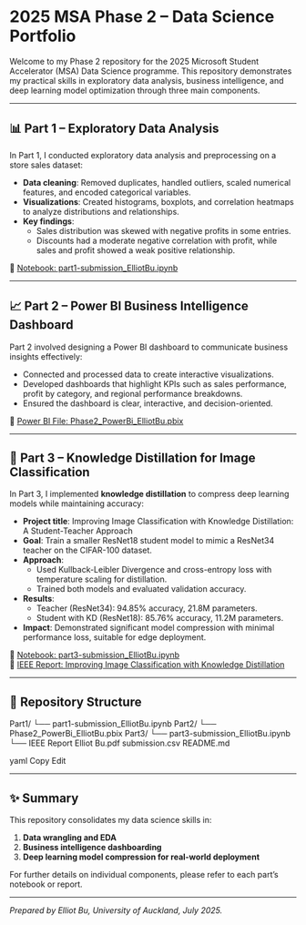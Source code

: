 # 2025 MSA Phase 2 – Data Science Portfolio

Welcome to my Phase 2 repository for the 2025 Microsoft Student Accelerator (MSA) Data Science programme. This repository demonstrates my practical skills in exploratory data analysis, business intelligence, and deep learning model optimization through three main components.

---

## 📊 Part 1 – Exploratory Data Analysis

In Part 1, I conducted exploratory data analysis and preprocessing on a store sales dataset:

- **Data cleaning**: Removed duplicates, handled outliers, scaled numerical features, and encoded categorical variables.
- **Visualizations**: Created histograms, boxplots, and correlation heatmaps to analyze distributions and relationships.
- **Key findings**:
  - Sales distribution was skewed with negative profits in some entries.
  - Discounts had a moderate negative correlation with profit, while sales and profit showed a weak positive relationship.

🔗 [Notebook: part1-submission_ElliotBu.ipynb](./part1-submission_ElliotBu.ipynb)

---

## 📈 Part 2 – Power BI Business Intelligence Dashboard

Part 2 involved designing a Power BI dashboard to communicate business insights effectively:

- Connected and processed data to create interactive visualizations.
- Developed dashboards that highlight KPIs such as sales performance, profit by category, and regional performance breakdowns.
- Ensured the dashboard is clear, interactive, and decision-oriented.

🔗 [Power BI File: Phase2_PowerBi_ElliotBu.pbix](./Phase2_PowerBi_ElliotBu.pbix)

---

## 🤖 Part 3 – Knowledge Distillation for Image Classification

In Part 3, I implemented **knowledge distillation** to compress deep learning models while maintaining accuracy:

- **Project title**: Improving Image Classification with Knowledge Distillation: A Student-Teacher Approach
- **Goal**: Train a smaller ResNet18 student model to mimic a ResNet34 teacher on the CIFAR-100 dataset.
- **Approach**:
  - Used Kullback-Leibler Divergence and cross-entropy loss with temperature scaling for distillation.
  - Trained both models and evaluated validation accuracy.
- **Results**:
  - Teacher (ResNet34): 94.85% accuracy, 21.8M parameters.
  - Student with KD (ResNet18): 85.76% accuracy, 11.2M parameters.
- **Impact**: Demonstrated significant model compression with minimal performance loss, suitable for edge deployment.

🔗 [Notebook: part3-submission_ElliotBu.ipynb](./part3-submission_ElliotBu.ipynb)  
📄 [IEEE Report: Improving Image Classification with Knowledge Distillation](./IEEE%20Report%20Elliot%20Bu.pdf)

---

## 📁 Repository Structure

Part1/
└── part1-submission_ElliotBu.ipynb
Part2/
└── Phase2_PowerBi_ElliotBu.pbix
Part3/
└── part3-submission_ElliotBu.ipynb
└── IEEE Report Elliot Bu.pdf
submission.csv
README.md

yaml
Copy
Edit

---

## ✨ Summary

This repository consolidates my data science skills in:

1. **Data wrangling and EDA**
2. **Business intelligence dashboarding**
3. **Deep learning model compression for real-world deployment**

For further details on individual components, please refer to each part’s notebook or report.

---

*Prepared by Elliot Bu, University of Auckland, July 2025.*
